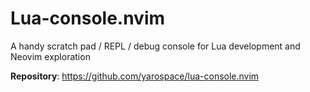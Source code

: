 # Lua-console.nvim

A handy scratch pad / REPL / debug console for Lua development and Neovim exploration

**Repository**: <https://github.com/yarospace/lua-console.nvim>
